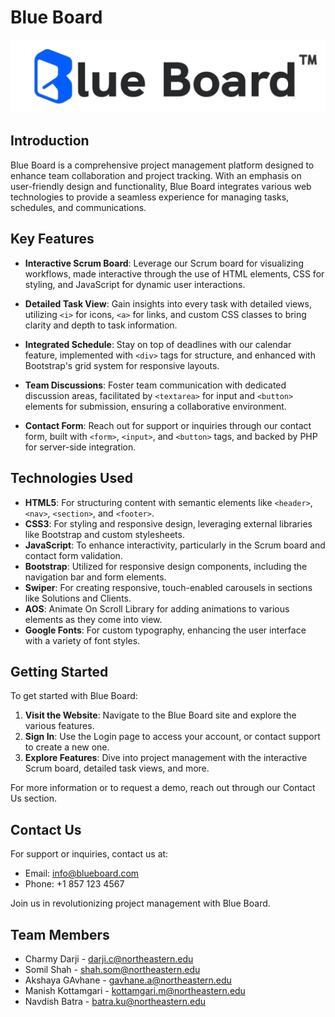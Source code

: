 # Blue Board
![Project Image](assets/img/logo-fullwidth.png)
## Introduction

Blue Board is a comprehensive project management platform designed to enhance team collaboration and project tracking. With an emphasis on user-friendly design and functionality, Blue Board integrates various web technologies to provide a seamless experience for managing tasks, schedules, and communications.

## Key Features

- **Interactive Scrum Board**: Leverage our Scrum board for visualizing workflows, made interactive through the use of HTML elements, CSS for styling, and JavaScript for dynamic user interactions.

- **Detailed Task View**: Gain insights into every task with detailed views, utilizing `<i>` for icons, `<a>` for links, and custom CSS classes to bring clarity and depth to task information.

- **Integrated Schedule**: Stay on top of deadlines with our calendar feature, implemented with `<div>` tags for structure, and enhanced with Bootstrap's grid system for responsive layouts.

- **Team Discussions**: Foster team communication with dedicated discussion areas, facilitated by `<textarea>` for input and `<button>` elements for submission, ensuring a collaborative environment.

- **Contact Form**: Reach out for support or inquiries through our contact form, built with `<form>`, `<input>`, and `<button>` tags, and backed by PHP for server-side integration.

## Technologies Used

- **HTML5**: For structuring content with semantic elements like `<header>`, `<nav>`, `<section>`, and `<footer>`.
- **CSS3**: For styling and responsive design, leveraging external libraries like Bootstrap and custom stylesheets.
- **JavaScript**: To enhance interactivity, particularly in the Scrum board and contact form validation.
- **Bootstrap**: Utilized for responsive design components, including the navigation bar and form elements.
- **Swiper**: For creating responsive, touch-enabled carousels in sections like Solutions and Clients.
- **AOS**: Animate On Scroll Library for adding animations to various elements as they come into view.
- **Google Fonts**: For custom typography, enhancing the user interface with a variety of font styles.

## Getting Started

To get started with Blue Board:

1. **Visit the Website**: Navigate to the Blue Board site and explore the various features.
2. **Sign In**: Use the Login page to access your account, or contact support to create a new one.
3. **Explore Features**: Dive into project management with the interactive Scrum board, detailed task views, and more.

For more information or to request a demo, reach out through our Contact Us section.

## Contact Us

For support or inquiries, contact us at:

- Email: info@blueboard.com
- Phone: +1 857 123 4567

Join us in revolutionizing project management with Blue Board.

## Team Members

- Charmy Darji - darji.c@northeastern.edu
- Somil Shah - shah.som@northeastern.edu
- Akshaya GAvhane - gavhane.a@northeastern.edu
- Manish Kottamgari - kottamgari.m@northeastern.edu
- Navdish Batra - batra.ku@northeastern.edu
